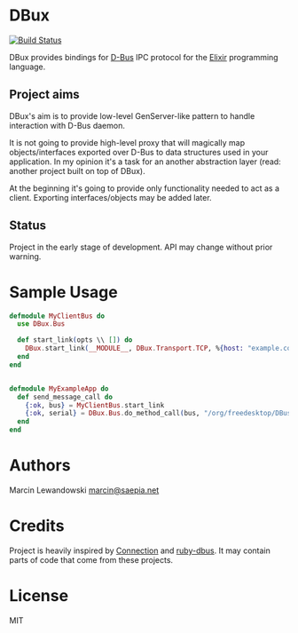 # DBux
[![Build Status](https://travis-ci.org/mspanc/dbux.svg?branch=master)](https://travis-ci.org/mspanc/dbux)

DBux provides bindings for [D-Bus](http://dbus.freedesktop.org) IPC
protocol for the [Elixir](http://elixir-lang.org) programming language.

## Project aims

DBux's aim is to provide low-level GenServer-like pattern to handle interaction
with D-Bus daemon.

It is not going to provide high-level proxy that will magically map
objects/interfaces exported over D-Bus to data structures used in your application.
In my opinion it's a task for an another abstraction layer (read: another project
built on top of DBux).

At the beginning it's going to provide only functionality needed to act as
a client. Exporting interfaces/objects may be added later.

## Status

Project in the early stage of development. API may change without prior warning.

# Sample Usage

```elixir
defmodule MyClientBus do
  use DBux.Bus

  def start_link(opts \\ []) do
    DBux.start_link(__MODULE__, DBux.Transport.TCP, %{host: "example.com", port: 8888}, DBux.Auth.Anonymous, %{})
  end
end


defmodule MyExampleApp do
  def send_message_call do
    {:ok, bus} = MyClientBus.start_link
    {:ok, serial} = DBux.Bus.do_method_call(bus, "/org/freedesktop/DBus", "org.freedesktop.DBus", "Hello", [], "org.freedesktop.DBus")
  end
end
```

# Authors

Marcin Lewandowski <marcin@saepia.net>

# Credits

Project is heavily inspired by [Connection](https://hex.pm/packages/connection)
and [ruby-dbus](https://github.com/mvidner/ruby-dbus). It may contain parts of
code that come from these projects.

# License

MIT

